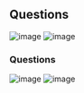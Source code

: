 ##  Questions
![image](https://github.com/emirhandogandemir/Kubernetes-Notlar/assets/74687192/7bd24c95-c315-4f13-8d4f-899f677317c3)
![image](https://github.com/emirhandogandemir/Kubernetes-Notlar/assets/74687192/6a595d70-8258-4b61-ad31-28a00b36e99f)

### Questions
![image](https://github.com/emirhandogandemir/Kubernetes-Notlar/assets/74687192/754fca83-321f-4bd3-bead-69af3425840b)
![image](https://github.com/emirhandogandemir/Kubernetes-Notlar/assets/74687192/ffc2de36-a4e8-4080-90f0-26e5fdc5539b)


